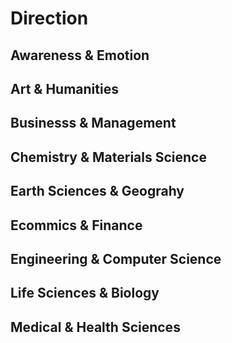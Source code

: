 # Direction
## Awareness & Emotion
## Art & Humanities
## Businesss & Management
## Chemistry & Materials Science
## Earth Sciences & Geograhy
## Ecommics & Finance
## Engineering & Computer Science
## Life Sciences & Biology
## Medical & Health Sciences
## 
